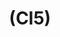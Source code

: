 ---
layout: page
title: (Cl5)
nav_order: 5
parent: Closure Activities
grand_parent: Software Development and Maintenance
permalink: /phases/operations/software_development_and_maintenance/closure/cl5/
---